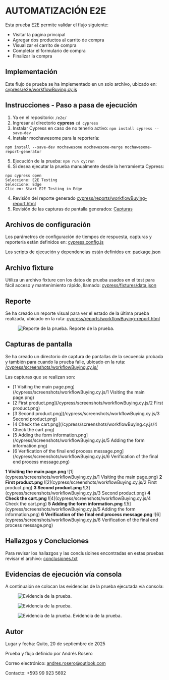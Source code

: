 # AUTOMATIZACIÓN E2E
Esta prueba E2E permite validar el flujo siguiente:
- Visitar la página principal 
- Agregar dos productos al carrito de compra
- Visualizar el carrito de compra
- Completar el formulario de compra
- Finalizar la compra

## Implementación
Este flujo de prueba se ha implementado en un solo archivo, ubicado en:
[cypress/e2e/workflowBuying.cy.js](cypress/e2e/workflowBuying.cy.js)

## Instrucciones - Paso a pasa de ejecución
1. Ya en el repositorio:
``` /e2e/ ```
2. Ingresar al directorio **cypress**
``` cd cypress ```
3. Instalar Cypress en caso de no tenerlo activo:
   ``` npm install cypress --save-dev ```
4. Instalar mochawesome para la reportería:
``` 
npm install --save-dev mochawesome mochawesome-merge mochawesome-report-generator
 ```
5. Ejecución de la prueba:
``` npm run cy:run ```
6. Si desea ejecutar la prueba manualmente desde la herramienta Cypress:
``` 
npx cypress open 
Seleccione: E2E Testing
Seleccione: Edge
Clic en: Start E2E Testing in Edge
```
4. Revisión del reporte generado
   [cypress/reports/workflowBuying-report.html](/cypress/reports/workflowBuying-report.html)
5. Revisión de las capturas de pantalla generados:
[Capturas](#capturas-de-pantalla)

## Archivos de configuración
Los parámetros de configuración de tiempos de respuesta, capturas y reportería están definidos en:
[cypress.config.js](cypress.config.js)

Los scripts de ejecución y dependencias están definidos en:
[package.json](package.json)

## Archivo fixture
Utiliza un archivo fixture con los datos de prueba usados en el test para fácil acceso y mantenimiento rápido, llamado:
[cypress/fixtures/data.json](/cypress/fixtures/data.json)

## Reporte
Se ha creado un reporte visual para ver el estado de la última prueba realizada, ubicado en la ruta:
[cypress/reports/workflowBuying-report.html](/cypress/reports/workflowBuying-report.html)

<figure>
<img src="cypress/images/ReportImage.png" alt="Reporte de la prueba."/>
<figure-caption>Reporte de la prueba.</figure-caption>
</figure>

## Capturas de pantalla
Se ha creado un directorio de captura de pantallas de la secuencia probada y también para cuando la prueba falle, ubicado en la ruta:
[/cypress/screenshots/workflowBuying.cy.js/](/cypress/screenshots/workflowBuying.cy.js/)

Las capturas que se realizan son:
- [1 Visiting the main page.png](/cypress/screenshots/workflowBuying.cy.js/1 Visiting the main page.png)
- [2 First product.png](/cypress/screenshots/workflowBuying.cy.js/2 First product.png)
- [3 Second product.png](/cypress/screenshots/workflowBuying.cy.js/3 Second product.png)
- [4 Check the cart.png](/cypress/screenshots/workflowBuying.cy.js/4 Check the cart.png)
- [5 Adding the form information.png](/cypress/screenshots/workflowBuying.cy.js/5 Adding the form information.png)
- [6 Verification of the final end process message.png](/cypress/screenshots/workflowBuying.cy.js/6 Verification of the final end process message.png)

**1 Visiting the main page.png**
![1](cypress/screenshots/workflowBuying.cy.js/1 Visiting the main page.png)
**2 First product.png**
![2](cypress/screenshots/workflowBuying.cy.js/2 First product.png)
**3 Second product.png**
![3](cypress/screenshots/workflowBuying.cy.js/3 Second product.png)
**4 Check the cart.png**
![4](cypress/screenshots/workflowBuying.cy.js/4 Check the cart.png)
**5 Adding the form information.png**
![5](cypress/screenshots/workflowBuying.cy.js/5 Adding the form information.png)
**6 Verification of the final end process message.png**
![6](cypress/screenshots/workflowBuying.cy.js/6 Verification of the final end process message.png)

## Hallazgos y Concluciones
Para revisar los hallazgos y las conclusioines encontradas en estas pruebas revisar el archivo:
[conclusiones.txt](conclusiones.txt)

## Evidencias de ejecución vía consola
A continuaión se colocan las evidencias de la prueba ejecutada vía consola:

<figure>
<img src="cypress/images/Evidencia01.png" alt="Evidencia de la prueba."/>
</figure>

<figure>
<img src="cypress/images/Evidencia02.png" alt="Evidencia de la prueba."/>
</figure>

<figure>
<img src="cypress/images/Evidencia03.png" alt="Evidencia de la prueba."/>
<figure-caption>Evidencia de la prueba.</figure-caption>
</figure>


## Autor
Lugar y fecha: Quito, 20 de septiembre de 2025

Prueba y flujo definido por Andrés Rosero

Correo electrónico: andres.rosero@outlook.com

Contacto: +593 99 923 5692
